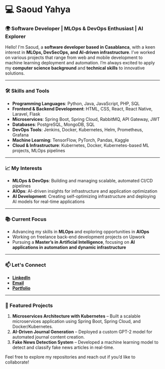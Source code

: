 # 💻 Saoud Yahya

### 🌍 Software Developer | MLOps & DevOps Enthusiast | AI Explorer

Hello! I'm Saoud, a **software developer based in Casablanca**, with a keen interest in **MLOps, DevSecOps, and AI-driven infrastructure**. I’ve worked on various projects that range from web and mobile development to machine learning deployment and automation. I’m always excited to apply my **computer science background** and **technical skills** to innovative solutions.

---

### 🛠 Skills and Tools
- **Programming Languages**: Python, Java, JavaScript, PHP, SQL
- **Frontend & Backend Development**: HTML, CSS, React, React Native, Laravel, Flask
- **Microservices**: Spring Boot, Spring Cloud, RabbitMQ, API Gateway, JWT
- **Databases**: PostgreSQL, MongoDB, SQL
- **DevOps Tools**: Jenkins, Docker, Kubernetes, Helm, Prometheus, Grafana
- **Machine Learning**: TensorFlow, PyTorch, Pandas, Kaggle
- **Cloud & Infrastructure**: Kubernetes, Docker, Kubernetes-based ML projects, MLOps pipelines

---

### 📈 My Interests
- **MLOps & DevOps**: Building and managing scalable, automated CI/CD pipelines
- **AIOps**: AI-driven insights for infrastructure and application optimization
- **AI Development**: Creating self-optimizing infrastructure and deploying AI models for real-time applications

---

### 📚 Current Focus
- Advancing my skills in **MLOps** and exploring opportunities in **AIOps**
- Working on freelance back-end development projects on Upwork
- Pursuing a **Master’s in Artificial Intelligence**, focusing on **AI applications in automation and dynamic infrastructure**

---

### 📫 Let's Connect
- **[LinkedIn](https://www.linkedin.com/in/your-profile)**
- **[Email](mailto:your-email@example.com)**
- **[Portfolio](https://your-portfolio-site.com)**

---

### 🌱 Featured Projects
1. **Microservices Architecture with Kubernetes** – Built a scalable microservices application using Spring Boot, Spring Cloud, and Docker/Kubernetes.
2. **AI-Driven Journal Generation** – Deployed a custom GPT-2 model for automated journal content creation.
3. **Fake News Detection System** – Developed a machine learning model to detect and classify fake news articles in real-time.

Feel free to explore my repositories and reach out if you’d like to collaborate!


